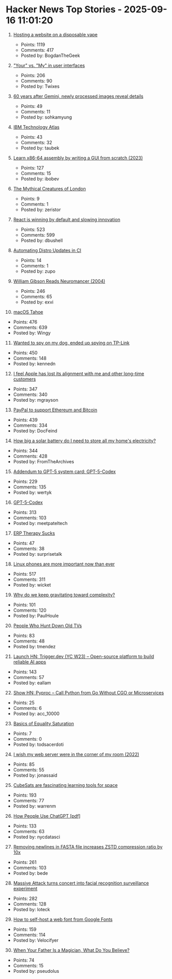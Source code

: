 # Hacker News Top Stories - 2025-09-16 11:01:20

1. [Hosting a website on a disposable vape](https://bogdanthegeek.github.io/blog/projects/vapeserver/)
   - Points: 1119
   - Comments: 417
   - Posted by: BogdanTheGeek

2. ["Your" vs. "My" in user interfaces](https://adamsilver.io/blog/your-vs-my-in-user-interfaces/)
   - Points: 206
   - Comments: 90
   - Posted by: Twixes

3. [60 years after Gemini, newly processed images reveal details](https://arstechnica.com/space/2025/09/60-years-after-gemini-newly-processed-images-reveal-incredible-details/)
   - Points: 49
   - Comments: 11
   - Posted by: sohkamyung

4. [IBM Technology Atlas](https://www.ibm.com/roadmaps/)
   - Points: 43
   - Comments: 32
   - Posted by: taubek

5. [Learn x86-64 assembly by writing a GUI from scratch (2023)](https://gaultier.github.io/blog/x11_x64.html)
   - Points: 127
   - Comments: 15
   - Posted by: ibobev

6. [The Mythical Creatures of London](https://londonist.com/london/history/the-mythical-creatures-of-london)
   - Points: 9
   - Comments: 1
   - Posted by: zeristor

7. [React is winning by default and slowing innovation](https://www.lorenstew.art/blog/react-won-by-default/)
   - Points: 523
   - Comments: 599
   - Posted by: dbushell

8. [Automating Distro Updates in CI](https://paretosecurity.com/blog/automating-distro-updates-in-ci/)
   - Points: 14
   - Comments: 1
   - Posted by: zupo

9. [William Gibson Reads Neuromancer (2004)](http://bearcave.com/bookrev/neuromancer/neuromancer_audio.html)
   - Points: 246
   - Comments: 65
   - Posted by: exvi

10. [macOS Tahoe](https://www.apple.com/os/macos/)
   - Points: 476
   - Comments: 639
   - Posted by: Wingy

11. [Wanted to spy on my dog, ended up spying on TP-Link](https://kennedn.com/blog/posts/tapo/)
   - Points: 450
   - Comments: 148
   - Posted by: kennedn

12. [I feel Apple has lost its alignment with me and other long-time customers](https://morrick.me/archives/10137)
   - Points: 347
   - Comments: 340
   - Posted by: mgrayson

13. [PayPal to support Ethereum and Bitcoin](https://newsroom.paypal-corp.com/2025-09-15-PayPal-Ushers-in-a-New-Era-of-Peer-to-Peer-Payments,-Reimagining-How-Money-Moves-to-Anyone,-Anywhere)
   - Points: 439
   - Comments: 334
   - Posted by: DocFeind

14. [How big a solar battery do I need to store all my home's electricity?](https://shkspr.mobi/blog/2025/09/how-big-a-solar-battery-do-i-need-to-store-all-my-homes-electricity/)
   - Points: 344
   - Comments: 428
   - Posted by: FromTheArchives

15. [Addendum to GPT-5 system card: GPT-5-Codex](https://openai.com/index/gpt-5-system-card-addendum-gpt-5-codex/)
   - Points: 229
   - Comments: 135
   - Posted by: wertyk

16. [GPT-5-Codex](https://openai.com/index/introducing-upgrades-to-codex/)
   - Points: 313
   - Comments: 103
   - Posted by: meetpateltech

17. [ERP Therapy Sucks](https://taylor.town/try-erp)
   - Points: 47
   - Comments: 38
   - Posted by: surprisetalk

18. [Linux phones are more important now than ever](https://feddit.org/post/18353777)
   - Points: 517
   - Comments: 311
   - Posted by: wicket

19. [Why do we keep gravitating toward complexity?](https://kyrylo.org/software/2025/08/21/why-do-software-developers-love-complexity.html)
   - Points: 101
   - Comments: 120
   - Posted by: PaulHoule

20. [People Who Hunt Down Old TVs](https://www.bbc.com/future/article/20250911-the-people-who-hunt-down-old-tvs)
   - Points: 83
   - Comments: 48
   - Posted by: tmendez

21. [Launch HN: Trigger.dev (YC W23) – Open-source platform to build reliable AI apps](undefined)
   - Points: 143
   - Comments: 57
   - Posted by: eallam

22. [Show HN: Pyproc – Call Python from Go Without CGO or Microservices](https://github.com/YuminosukeSato/pyproc)
   - Points: 25
   - Comments: 6
   - Posted by: acc_10000

23. [Basics of Equality Saturation](https://egglog-python.readthedocs.io/latest/tutorials/tut_1_basics.html)
   - Points: 7
   - Comments: 0
   - Posted by: todsacerdoti

24. [I wish my web server were in the corner of my room (2022)](https://interconnected.org/home/2022/10/10/servers)
   - Points: 85
   - Comments: 55
   - Posted by: jonassaid

25. [CubeSats are fascinating learning tools for space](https://www.jeffgeerling.com/blog/2025/cubesats-are-fascinating-learning-tools-space)
   - Points: 193
   - Comments: 77
   - Posted by: warrenm

26. [How People Use ChatGPT [pdf]](https://cdn.openai.com/pdf/a253471f-8260-40c6-a2cc-aa93fe9f142e/economic-research-chatgpt-usage-paper.pdf)
   - Points: 133
   - Comments: 63
   - Posted by: nycdatasci

27. [Removing newlines in FASTA file increases ZSTD compression ratio by 10x](https://log.bede.im/2025/09/12/zstandard-long-range-genomes.html)
   - Points: 261
   - Comments: 103
   - Posted by: bede

28. [Massive Attack turns concert into facial recognition surveillance experiment](https://www.gadgetreview.com/massive-attack-turns-concert-into-facial-recognition-surveillance-experiment)
   - Points: 282
   - Comments: 128
   - Posted by: loteck

29. [How to self-host a web font from Google Fonts](https://blog.velocifyer.com/Posts/3,0,0,2025-8-13,+how+to+self+host+a+font+from+google+fonts.html)
   - Points: 159
   - Comments: 114
   - Posted by: Velocifyer

30. [When Your Father Is a Magician, What Do You Believe?](https://thereader.mitpress.mit.edu/when-your-father-is-a-magician-what-do-you-believe/)
   - Points: 74
   - Comments: 15
   - Posted by: pseudolus

